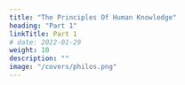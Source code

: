 ```yaml
---
title: "The Principles Of Human Knowledge"
heading: "Part 1"
linkTitle: Part 1
# date: 2022-01-29
weight: 10
description: ""
image: "/covers/philos.png"
---
```



